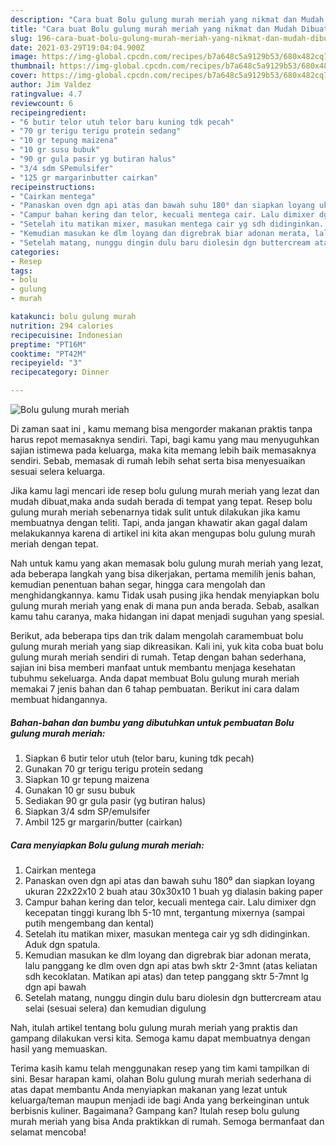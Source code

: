 ```yaml
---
description: "Cara buat Bolu gulung murah meriah yang nikmat dan Mudah Dibuat"
title: "Cara buat Bolu gulung murah meriah yang nikmat dan Mudah Dibuat"
slug: 196-cara-buat-bolu-gulung-murah-meriah-yang-nikmat-dan-mudah-dibuat
date: 2021-03-29T19:04:04.900Z
image: https://img-global.cpcdn.com/recipes/b7a648c5a9129b53/680x482cq70/bolu-gulung-murah-meriah-foto-resep-utama.jpg
thumbnail: https://img-global.cpcdn.com/recipes/b7a648c5a9129b53/680x482cq70/bolu-gulung-murah-meriah-foto-resep-utama.jpg
cover: https://img-global.cpcdn.com/recipes/b7a648c5a9129b53/680x482cq70/bolu-gulung-murah-meriah-foto-resep-utama.jpg
author: Jim Valdez
ratingvalue: 4.7
reviewcount: 6
recipeingredient:
- "6 butir telor utuh telor baru kuning tdk pecah"
- "70 gr terigu terigu protein sedang"
- "10 gr tepung maizena"
- "10 gr susu bubuk"
- "90 gr gula pasir yg butiran halus"
- "3/4 sdm SPemulsifer"
- "125 gr margarinbutter cairkan"
recipeinstructions:
- "Cairkan mentega"
- "Panaskan oven dgn api atas dan bawah suhu 180⁰ dan siapkan loyang ukuran 22x22x10 2 buah atau 30x30x10 1 buah yg dialasin baking paper"
- "Campur bahan kering dan telor, kecuali mentega cair. Lalu dimixer dgn kecepatan tinggi kurang lbh 5-10 mnt, tergantung mixernya (sampai putih mengembang dan kental)"
- "Setelah itu matikan mixer, masukan mentega cair yg sdh didinginkan. Aduk dgn spatula."
- "Kemudian masukan ke dlm loyang dan digrebrak biar adonan merata, lalu panggang ke dlm oven dgn api atas bwh sktr 2-3mnt (atas keliatan sdh kecoklatan. Matikan api atas) dan tetep panggang sktr 5-7mnt lg dgn api bawah"
- "Setelah matang, nunggu dingin dulu baru diolesin dgn buttercream atau selai (sesuai selera) dan kemudian digulung"
categories:
- Resep
tags:
- bolu
- gulung
- murah

katakunci: bolu gulung murah 
nutrition: 294 calories
recipecuisine: Indonesian
preptime: "PT16M"
cooktime: "PT42M"
recipeyield: "3"
recipecategory: Dinner

---
```



![Bolu gulung murah meriah](https://img-global.cpcdn.com/recipes/b7a648c5a9129b53/680x482cq70/bolu-gulung-murah-meriah-foto-resep-utama.jpg)

Di zaman  saat ini , kamu memang bisa mengorder makanan praktis tanpa harus repot memasaknya sendiri. Tapi, bagi kamu yang mau menyuguhkan sajian istimewa pada keluarga, maka kita memang lebih baik memasaknya sendiri. Sebab, memasak di rumah lebih sehat serta bisa menyesuaikan sesuai selera keluarga.

Jika kamu lagi mencari ide resep bolu gulung murah meriah yang lezat dan mudah dibuat,maka anda sudah berada di tempat yang tepat. Resep bolu gulung murah meriah  sebenarnya tidak sulit untuk dilakukan jika kamu membuatnya dengan teliti. Tapi, anda jangan khawatir akan gagal dalam melakukannya 
karena di artikel ini kita akan mengupas bolu gulung murah meriah dengan tepat.  



Nah untuk kamu yang akan memasak bolu gulung murah meriah yang lezat, ada beberapa langkah yang bisa dikerjakan, pertama memilih jenis bahan, kemudian penentuan bahan segar, hingga cara mengolah dan menghidangkannya. kamu Tidak usah pusing jika hendak menyiapkan bolu gulung murah meriah yang enak di mana pun anda berada. Sebab, asalkan kamu  tahu caranya, maka hidangan ini dapat menjadi suguhan yang spesial.

Berikut, ada beberapa tips dan trik dalam mengolah caramembuat bolu gulung murah meriah yang siap dikreasikan. Kali ini, yuk kita coba buat bolu gulung murah meriah sendiri di rumah. Tetap dengan bahan sederhana, sajian ini bisa memberi manfaat untuk membantu menjaga kesehatan tubuhmu sekeluarga. Anda dapat membuat Bolu gulung murah meriah memakai 7 jenis bahan dan 6 tahap pembuatan. Berikut ini cara dalam membuat hidangannya.

<!--inarticleads1-->

##### Bahan-bahan dan bumbu yang dibutuhkan untuk pembuatan Bolu gulung murah meriah:

1. Siapkan 6 butir telor utuh (telor baru, kuning tdk pecah)
1. Gunakan 70 gr terigu terigu protein sedang
1. Siapkan 10 gr tepung maizena
1. Gunakan 10 gr susu bubuk
1. Sediakan 90 gr gula pasir (yg butiran halus)
1. Siapkan 3/4 sdm SP/emulsifer
1. Ambil 125 gr margarin/butter (cairkan)




<!--inarticleads2-->

##### Cara menyiapkan Bolu gulung murah meriah:

1. Cairkan mentega
1. Panaskan oven dgn api atas dan bawah suhu 180⁰ dan siapkan loyang ukuran 22x22x10 2 buah atau 30x30x10 1 buah yg dialasin baking paper
1. Campur bahan kering dan telor, kecuali mentega cair. Lalu dimixer dgn kecepatan tinggi kurang lbh 5-10 mnt, tergantung mixernya (sampai putih mengembang dan kental)
1. Setelah itu matikan mixer, masukan mentega cair yg sdh didinginkan. Aduk dgn spatula.
1. Kemudian masukan ke dlm loyang dan digrebrak biar adonan merata, lalu panggang ke dlm oven dgn api atas bwh sktr 2-3mnt (atas keliatan sdh kecoklatan. Matikan api atas) dan tetep panggang sktr 5-7mnt lg dgn api bawah
1. Setelah matang, nunggu dingin dulu baru diolesin dgn buttercream atau selai (sesuai selera) dan kemudian digulung




Nah, itulah artikel tentang  bolu gulung murah meriah  yang praktis dan gampang dilakukan versi kita. Semoga kamu dapat membuatnya dengan hasil yang memuaskan. 

Terima kasih kamu telah menggunakan resep yang tim kami tampilkan di sini. Besar harapan kami, olahan  Bolu gulung murah meriah sederhana di atas dapat membantu Anda menyiapkan makanan yang lezat untuk keluarga/teman maupun menjadi ide bagi Anda yang berkeinginan untuk berbisnis kuliner. Bagaimana? Gampang kan? Itulah resep bolu gulung murah meriah yang bisa Anda praktikkan di rumah. Semoga bermanfaat dan selamat mencoba!

